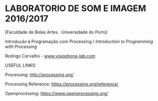 # LABORATORIO DE SOM E IMAGEM 2016/2017 
[Faculdade de Belas Artes . Universidade do Porto]


Introdução à Programação com Processing  /  *Introduction to Programming with Processing*


Rodrigo Carvalho - www.visiophone-lab.com




USEFUL LINKS:

Processing: http://processing.org/

Processing Reference: https://processing.org/reference/

Openprocessing: https://www.openprocessing.org/


